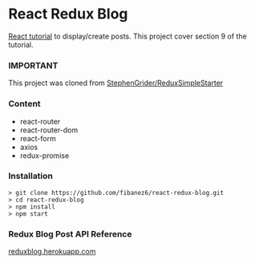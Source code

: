 # React Redux Blog

[React tutorial](https://www.udemy.com/react-redux/) to display/create posts.
This project cover section 9 of the tutorial.

### IMPORTANT

This project was cloned from [StephenGrider/ReduxSimpleStarter](https://github.com/StephenGrider/ReduxSimpleStarter)

### Content
* react-router
* react-router-dom
* react-form
* axios
* redux-promise

### Installation

```
> git clone https://github.com/fibanez6/react-redux-blog.git
> cd react-redux-blog
> npm install
> npm start
```

### Redux Blog Post API Reference

[reduxblog.herokuapp.com](http://reduxblog.herokuapp.com/)


